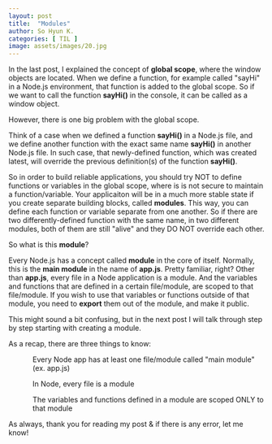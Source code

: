 ```yaml
---
layout: post
title:  "Modules"
author: So Hyun K.
categories: [ TIL ]
image: assets/images/20.jpg
---
```


In the last post, I explained the concept of **global scope**, where the window objects are located.
When we define a function, for example called "sayHi" in a Node.js environment, that function is added to the global scope. So if we want to call the function **sayHi()** in the console, it can be called as a window object.

However, there is one big problem with the global scope.

Think of a case when we defined a function **sayHi()** in a Node.js file, and we define another function with the exact same name **sayHi()** in another Node.js file. In such case, that newly-defined function, which was created latest, will override the previous definition(s) of the function **sayHi()**.

So in order to build reliable applications, you should try NOT to define functions or variables in the global scope, where is is not secure to maintain a function/variable.
Your applicaiton will be in a much more stable state if you create separate building blocks, called **modules**. This way, you can define each function or variable separate from one another. So if there are two differently-defined function with the same name, in two different modules, both of them are still "alive" and they DO NOT override each other.

So what is this **module**?

Every Node.js has a concept called **module** in the core of itself. Normally, this is the **main module** in the name of **app.js**. Pretty familiar, right?
Other than **app.js**, every file in a Node application is a module. And the variables and functions that are defined in a certain file/module, are scoped to that file/module.
If you wish to use that variables or functions outside of that module, you need to **export** them out of the module, and make it public.

This might sound a bit confusing, but in the next post I will talk through step by step starting with creating a module.

As a recap, there are three things to know:
<ul>
    <ol>Every Node app has at least one file/module called "main module" (ex. app.js)</ol>
    <ol>In Node, every file is a module</ol>
    <ol>The variables and functions defined in a module are scoped ONLY to that module</ol>
</ul>


As always, thank you for reading my post & if there is any error, let me know!